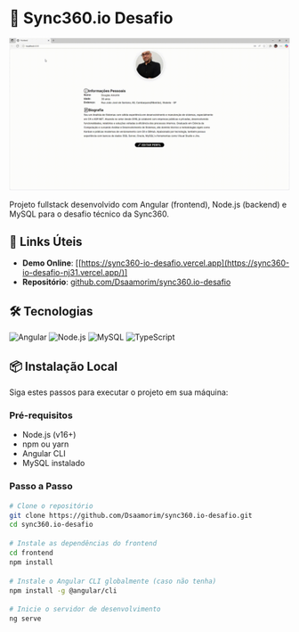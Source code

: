 # 🚀 Sync360.io Desafio

![Banner](https://github.com/Dsaamorim/sync360.io-desafio/blob/main/Angular-Node-MySQL.gif?raw=true)

Projeto fullstack desenvolvido com Angular (frontend), Node.js (backend) e MySQL para o desafio técnico da Sync360.

## 🔗 Links Úteis

- **Demo Online**: [[https://sync360-io-desafio.vercel.app](https://sync360-io-desafio-nj31.vercel.app/)]
- **Repositório**: [github.com/Dsaamorim/sync360.io-desafio](https://github.com/Dsaamorim/sync360.io-desafio)

## 🛠️ Tecnologias

![Angular](https://img.shields.io/badge/Angular-DD0031?style=for-the-badge&logo=angular&logoColor=white)
![Node.js](https://img.shields.io/badge/Node.js-339933?style=for-the-badge&logo=nodedotjs&logoColor=white)
![MySQL](https://img.shields.io/badge/MySQL-005C84?style=for-the-badge&logo=mysql&logoColor=white)
![TypeScript](https://img.shields.io/badge/TypeScript-007ACC?style=for-the-badge&logo=typescript&logoColor=white)

## 📦 Instalação Local

Siga estes passos para executar o projeto em sua máquina:

### Pré-requisitos
- Node.js (v16+)
- npm ou yarn
- Angular CLI
- MySQL instalado

### Passo a Passo

```bash
# Clone o repositório
git clone https://github.com/Dsaamorim/sync360.io-desafio.git
cd sync360.io-desafio

# Instale as dependências do frontend
cd frontend
npm install

# Instale o Angular CLI globalmente (caso não tenha)
npm install -g @angular/cli

# Inicie o servidor de desenvolvimento
ng serve
